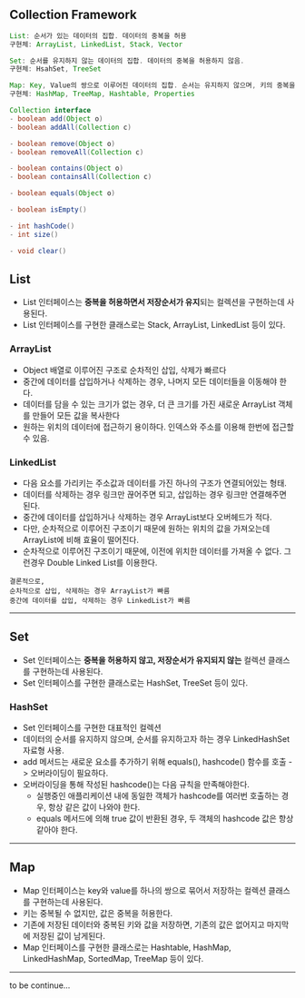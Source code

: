 ## Collection Framework

```java
List: 순서가 있는 데이터의 집합. 데이터의 중복을 허용
구현체: ArrayList, LinkedList, Stack, Vector

Set: 순서를 유지하지 않는 데이터의 집합. 데이터의 중복을 허용하지 않음.
구현체: HsahSet, TreeSet

Map: Key, Value의 쌍으로 이루어진 데이터의 집합. 순서는 유지하지 않으며, 키의 중복을 허락하지 않고, 값은 중복 허용
구현체: HashMap, TreeMap, Hashtable, Properties
```

```java
Collection interface
- boolean add(Object o)
- boolean addAll(Collection c)

- boolean remove(Object o)
- boolean removeAll(Collection c)

- boolean contains(Object o)
- boolean containsAll(Collection c)

- boolean equals(Object o)

- boolean isEmpty()

- int hashCode()
- int size()

- void clear()
```

## List
* List 인터페이스는 **중복을 허용하면서 저장순서가 유지**되는 컬렉션을 구현하는데 사용된다.
* List 인터페이스를 구현한 클래스로는 Stack, ArrayList, LinkedList 등이 있다.

### ArrayList
* Object 배열로 이루어진 구조로 순차적인 삽입, 삭제가 빠르다
* 중간에 데이터를 삽입하거나 삭제하는 경우, 나머지 모든 데이터들을 이동해야 한다.
* 데이터를 담을 수 있는 크기가 없는 경우, 더 큰 크기를 가진 새로운 ArrayList 객체를 만들어 모든 값을 복사한다
* 원하는 위치의 데이터에 접근하기 용이하다. 인덱스와 주소를 이용해 한번에 접근할 수 있음.

### LinkedList
* 다음 요소를 가리키는 주소값과 데이터를 가진 하나의 구조가 연결되어있는 형태.
* 데이터를 삭제하는 경우 링크만 끊어주면 되고, 삽입하는 경우 링크만 연결해주면 된다.
* 중간에 데이터를 삽입하거나 삭제하는 경우 ArrayList보다 오버헤드가 적다.
* 다만, 순차적으로 이루어진 구조이기 때문에 원하는 위치의 값을 가져오는데 ArrayList에 비해 효율이 떨어진다.
* 순차적으로 이루어진 구조이기 때문에, 이전에 위치한 데이터를 가져올 수 없다. 그런경우 Double Linked List를 이용한다.

```
결론적으로, 
순차적으로 삽입, 삭제하는 경우 ArrayList가 빠름
중간에 데이터를 삽입, 삭제하는 경우 LinkedList가 빠름
```
---

## Set
* Set 인터페이스는 **중복을 허용하지 않고, 저장순서가 유지되지 않는** 컬렉션 클래스를 구현하는데 사용된다.
* Set 인터페이스를 구현한 클래스로는 HashSet, TreeSet 등이 있다.

### HashSet
* Set 인터페이스를 구현한 대표적인 컬렉션
* 데이터의 순서를 유지하지 않으며, 순서를 유지하고자 하는 경우 LinkedHashSet 자료형 사용.
* add 메서드는 새로운 요소를 추가하기 위해 equals(), hashcode() 함수를 호출 -> 오버라이딩이 필요하다.
* 오버라이딩을 통해 작성된 hashcode()는 다음 규칙을 만족해야한다.
  * 실행중인 애플리케이션 내에 동일한 객체가 hashcode를 여러번 호출하는 경우, 항상 같은 값이 나와야 한다.
  * equals 메서드에 의해 true 값이 반환된 경우, 두 객체의 hashcode 값은 항상 같아야 한다.

---
## Map
* Map 인터페이스는 key와 value를 하나의 쌍으로 묶어서 저장하는 컬렉션 클래스를 구현하는데 사용된다.
* 키는 중복될 수 없지만, 값은 중복을 허용한다.
* 기존에 저장된 데이터와 중복된 키와 값을 저장하면, 기존의 값은 없어지고 마지막에 저장된 값이 남게된다.
* Map 인터페이스를 구현한 클래스로는 Hashtable, HashMap, LinkedHashMap, SortedMap, TreeMap 등이 있다.

---

to be continue...
